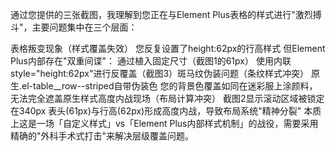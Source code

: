 通过您提供的三张截图，我理解到您正在与Element Plus表格的样式进行"激烈搏斗"，主要问题集中在三个层面：

​​表格叛变现象​​（样式覆盖失效）
您反复设置了height:62px的行高样式
但Element Plus内部存在"双重间谍"：
通过<colgroup>植入固定尺寸（截图1的61px）
使用内联style="height:62px"进行反覆盖（截图3）
​​斑马纹伪装问题​​（条纹样式冲突）
原生.el-table__row--striped自带伪装色
您的背景色覆盖如同在迷彩服上涂颜料，无法完全遮盖原生样式
​​高度内战现场​​（布局计算冲突）
截图2显示滚动区域被锁定在340px
表头(61px)与行高(62px)形成高度内战，导致布局系统"精神分裂"
本质上这是一场「自定义样式」vs「Element Plus内部样式机制」的战役，需要采用精确的"外科手术式打击"来解决层级覆盖问题。